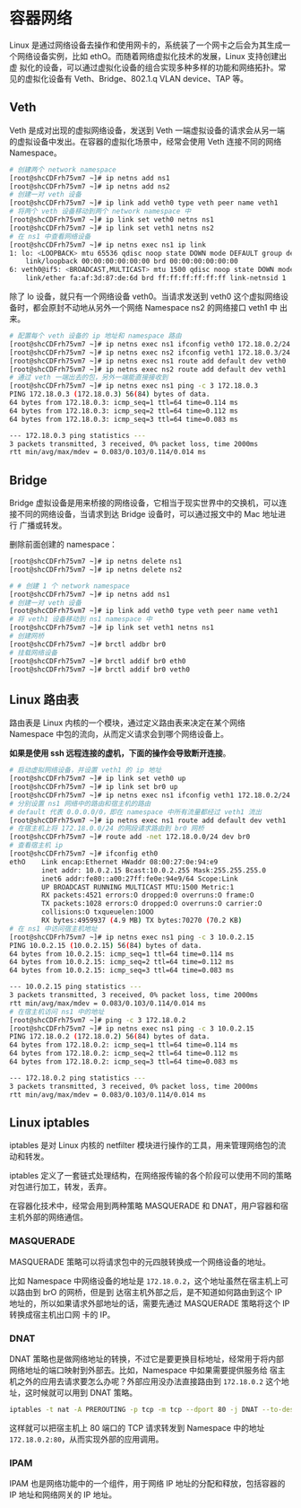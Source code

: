 # 容器网络

Linux 是通过网络设备去操作和使用网卡的，系统装了一个网卡之后会为其生成一个网络设备实例，比如 ethO。而随着网络虚拟化技术的发展，Linux 支持创建出虚
拟化的设备，可以通过虚拟化设备的组合实现多种多样的功能和网络拓扑。常见的虚拟化设备有 Veth、Bridge、802.1.q VLAN device、TAP 等。

## Veth
Veth 是成对出现的虚拟网络设备，发送到 Veth 一端虚拟设备的请求会从另一端的虚拟设备中发出。在容器的虚拟化场景中，经常会使用 Veth 连接不同的网络 Namespace。

```bash
# 创建两个 network namespace
[root@shcCDFrh75vm7 ~]# ip netns add ns1
[root@shcCDFrh75vm7 ~]# ip netns add ns2
# 创建一对 veth 设备
[root@shcCDFrh75vm7 ~]# ip link add veth0 type veth peer name veth1
# 将两个 veth 设备移动到两个 network namespace 中
[root@shcCDFrh75vm7 ~]# ip link set veth0 netns ns1
[root@shcCDFrh75vm7 ~]# ip link set veth1 netns ns2
# 在 ns1 中查看网络设备
[root@shcCDFrh75vm7 ~]# ip netns exec ns1 ip link
1: lo: <LOOPBACK> mtu 65536 qdisc noop state DOWN mode DEFAULT group default qlen 1000
    link/loopback 00:00:00:00:00:00 brd 00:00:00:00:00:00
6: veth0@if5: <BROADCAST,MULTICAST> mtu 1500 qdisc noop state DOWN mode DEFAULT group default qlen 1000
    link/ether fa:af:3d:87:de:6d brd ff:ff:ff:ff:ff:ff link-netnsid 1
```

除了 lo 设备，就只有一个网络设备 veth0。当请求发送到 veth0 这个虚拟网络设备时，都会原封不动地从另外一个网络 Namespace ns2 的网络接口 veth1 中
出来。

```bash
# 配置每个 veth 设备的 ip 地址和 namespace 路由
[root@shcCDFrh75vm7 ~]# ip netns exec ns1 ifconfig veth0 172.18.0.2/24 up
[root@shcCDFrh75vm7 ~]# ip netns exec ns2 ifconfig veth1 172.18.0.3/24 up
[root@shcCDFrh75vm7 ~]# ip netns exec ns1 route add default dev veth0
[root@shcCDFrh75vm7 ~]# ip netns exec ns2 route add default dev veth1
# 通过 veth 一端出去的包，另外一端能直接接收到
[root@shcCDFrh75vm7 ~]# ip netns exec ns1 ping -c 3 172.18.0.3
PING 172.18.0.3 (172.18.0.3) 56(84) bytes of data.
64 bytes from 172.18.0.3: icmp_seq=1 ttl=64 time=0.114 ms
64 bytes from 172.18.0.3: icmp_seq=2 ttl=64 time=0.112 ms
64 bytes from 172.18.0.3: icmp_seq=3 ttl=64 time=0.083 ms

--- 172.18.0.3 ping statistics ---
3 packets transmitted, 3 received, 0% packet loss, time 2000ms
rtt min/avg/max/mdev = 0.083/0.103/0.114/0.014 ms
```

## Bridge
Bridge 虚拟设备是用来桥接的网络设备，它相当于现实世界中的交换机，可以连接不同的网络设备，当请求到达 Bridge 设备时，可以通过报文中的 Mac 地址进行
广播或转发。

删除前面创建的 namespace：
```bash
[root@shcCDFrh75vm7 ~]# ip netns delete ns1
[root@shcCDFrh75vm7 ~]# ip netns delete ns2
```


```bash
# # 创建 1 个 network namespace
[root@shcCDFrh75vm7 ~]# ip netns add ns1
# 创建一对 veth 设备
[root@shcCDFrh75vm7 ~]# ip link add veth0 type veth peer name veth1
# 将 veth1 设备移动到 ns1 namespace 中
[root@shcCDFrh75vm7 ~]# ip link set veth1 netns ns1
# 创建网桥
[root@shcCDFrh75vm7 ~]# brctl addbr br0
# 挂载网络设备
[root@shcCDFrh75vm7 ~]# brctl addif br0 eth0
[root@shcCDFrh75vm7 ~]# brctl addif br0 veth0
```

## Linux 路由表
路由表是 Linux 内核的一个模块，通过定义路由表来决定在某个网络 Namespace 中包的流向，从而定义请求会到哪个网络设备上。

**如果是使用 ssh 远程连接的虚机，下面的操作会导致断开连接**。

```bash
# 启动虚拟网络设备，并设置 veth1 的 ip 地址
[root@shcCDFrh75vm7 ~]# ip link set veth0 up
[root@shcCDFrh75vm7 ~]# ip link set br0 up
[root@shcCDFrh75vm7 ~]# ip netns exec ns1 ifconfig veth1 172.18.0.2/24 up
# 分别设置 ns1 网络中的路由和宿主机的路由
# default 代表 0.0.0.0/0，即在 namespace 中所有流量都经过 veth1 流出
[root@shcCDFrh75vm7 ~]# ip netns exec ns1 route add default dev veth1
# 在宿主机上将 172.18.0.0/24 的网段请求路由到 br0 网桥
[root@shcCDFrh75vm7 ~]# route add -net 172.18.0.0/24 dev br0
# 查看宿主机 ip
[root@shcCDFrh75vm7 ~]# ifconfig eth0
ethO    Link encap:Ethernet HWaddr 08:00:27:0e:94:e9
        inet addr: 10.0.2.15 Bcast:10.0.2.255 Mask:255.255.255.0
        inet6 addr:fe80::a00:27ff:fe0e:94e9/64 Scope:Link
        UP BROADCAST RUNNING MULTICAST MTU:1500 Metric:1
        RX packets:4521 errors:O dropped:0 overruns:O frame:O
        TX packets:1028 errors:O dropped:O overruns:O carrier:O
        collisions:O txqueuelen:1OOO
        RX bytes:4959937 (4.9 MB) TX bytes:70270 (70.2 KB)
# 在 ns1 中访问宿主机地址
[root@shcCDFrh75vm7 ~]# ip netns exec ns1 ping -c 3 10.0.2.15
PING 10.0.2.15 (10.0.2.15) 56(84) bytes of data.
64 bytes from 10.0.2.15: icmp_seq=1 ttl=64 time=0.114 ms
64 bytes from 10.0.2.15: icmp_seq=2 ttl=64 time=0.112 ms
64 bytes from 10.0.2.15: icmp_seq=3 ttl=64 time=0.083 ms

--- 10.0.2.15 ping statistics ---
3 packets transmitted, 3 received, 0% packet loss, time 2000ms
rtt min/avg/max/mdev = 0.083/0.103/0.114/0.014 ms
# 在宿主机访问 ns1 中的地址
[root@shcCDFrh75vm7 ~]# ping -c 3 172.18.0.2
[root@shcCDFrh75vm7 ~]# ip netns exec ns1 ping -c 3 10.0.2.15
PING 172.18.0.2 (172.18.0.2) 56(84) bytes of data.
64 bytes from 172.18.0.2: icmp_seq=1 ttl=64 time=0.114 ms
64 bytes from 172.18.0.2: icmp_seq=2 ttl=64 time=0.112 ms
64 bytes from 172.18.0.2: icmp_seq=3 ttl=64 time=0.083 ms

--- 172.18.0.2 ping statistics ---
3 packets transmitted, 3 received, 0% packet loss, time 2000ms
rtt min/avg/max/mdev = 0.083/0.103/0.114/0.014 ms
```

## Linux iptables
iptables 是对 Linux 内核的 netfilter 模块进行操作的工具，用来管理网络包的流动和转发。

iptables 定义了一套链式处理结构，在网络报传输的各个阶段可以使用不同的策略对包进行加工，转发，丢弃。

在容器化技术中，经常会用到两种策略 MASQUERADE 和 DNAT，用户容器和宿主机外部的网络通信。

### MASQUERADE

MASQUERADE 策略可以将请求包中的元四肢转换成一个网络设备的地址。

比如 Namespace 中网络设备的地址是 `172.18.0.2`，这个地址虽然在宿主机上可以路由到 brO 的网桥，但是到
达宿主机外部之后，是不知道如何路由到这个 IP 地址的，所以如果请求外部地址的话，需要先通过 MASQUERADE 策略将这个 IP 转换成宿主机出口网
卡的 IP。

### DNAT

DNAT 策略也是做网络地址的转换，不过它是要更换目标地址，经常用于将内部网络地址的端口映射到外部去。比如，Namespace 中如果需要提供服务给
宿主机之外的应用去请求要怎么办呢？外部应用没办法直接路由到 `172.18.0.2` 这个地址，这时候就可以用到 DNAT 策略。

```bash
iptables -t nat -A PREROUTING -p tcp -m tcp --dport 80 -j DNAT --to-destination 172.18.0.2:80
```

这样就可以把宿主机上 80 端口的 TCP 请求转发到 Namespace 中的地址 `172.18.0.2:80`，从而实现外部的应用调用。

### IPAM

IPAM 也是网络功能中的一个组件，用于网络 IP 地址的分配和释放，包括容器的 IP 地址和网络网关的 IP 地址。
